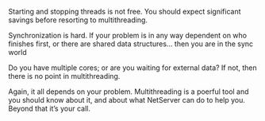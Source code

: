 <properties date="2016-05-10"
SortOrder="51"
/>

Starting and stopping threads is not free.  You should expect significant savings before resorting to multithreading.

Synchronization is hard. If your problem is in any way dependent on who finishes first, or there are shared data structures… then you are in the sync world

Do you have multiple cores; or are you waiting for external data?   If not, then there is no point in multithreading.

Again, it all depends on your problem. Multithreading is a poerful tool and you should know about it, and about what NetServer can do to help you. Beyond that it’s your call.
